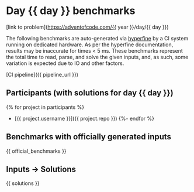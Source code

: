 # Day {{ day }} benchmarks

[link to problem](https://adventofcode.com/{{ year }}/day/{{ day }})

The following benchmarks are auto-generated via
[hyperfine](https://github.com/sharkdp/hyperfine) by a CI system running on
dedicated hardware. As per the hyperfine documentation, results may be
inaccurate for times < 5 ms. These benchmarks represent the total time to read,
parse, and solve the given inputs, and, as such, some variation is expected due
to IO and other factors.

[CI pipeline]({{ pipeline_url }})


## Participants (with solutions for day {{ day }})
{% for project in participants %}
- [{{ project.username }}]({{ project.repo }})
{%- endfor %}


## Benchmarks with officially generated inputs

{{ official_benchmarks }}

## Inputs -> Solutions

{{ solutions }}
